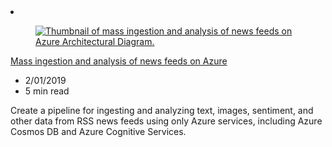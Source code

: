 <!-- This file is automatically generated by build/architectures/build_index.py. Any updates will be lost. -->

<!-- markdownlint-disable MD033 -->

<li class="grid-item item-column" data-categories="Analytics AI + Machine Learning ">
<article class="card">
    <div class="card-header has-margin-bottom-none" aria-hidden="true">
        <figure class="image diagram has-height-175 has-overflow-hidden level">
            <a href="/azure/architecture/example-scenario/ai/news-feed-ingestion-and-near-real-time-analysis"><img src="/azure/architecture/browse/thumbs/news-feed-ingestion-and-near-real-time-analysis.png" class="diagram" alt="Thumbnail of mass ingestion and analysis of news feeds on Azure Architectural Diagram." data-linktype="relative-path"></a>
        </figure>
    </div>
    <div class="card-content">
        <a class="card-content-title has-margin-top-none" href="/azure/architecture/example-scenario/ai/news-feed-ingestion-and-near-real-time-analysis">
            <p>Mass ingestion and analysis of news feeds on Azure</p>
        </a>
        <ul class="card-content-metadata">
            <li>2/01/2019</li>
            <li>5 min read</li>
        </ul>
        <p class="card-content-description">Create a pipeline for ingesting and analyzing text, images, sentiment, and other data from RSS news feeds using only Azure services, including Azure Cosmos DB and Azure Cognitive Services.</p>
        <div class="bottom-to-top-fade is-hidden-mobile"></div>
    </div>
</article>
</li>
